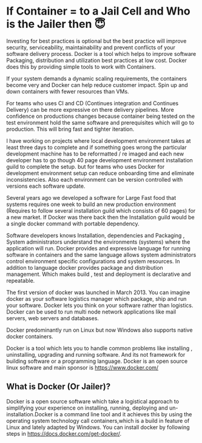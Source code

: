 # If Container = to a Jail Cell and Who is the Jailer then 😇
Investing for best practices is optional but the best practice will improve security, serviceability, maintainability and prevent conflicts of your software delivery process. Docker is a tool which helps to improve software Packaging, distribution and utilization best practices at low cost. Docker does this by providing simple tools to work with Containers.

If your system demands a dynamic scaling requirements, the containers become very and Docker can help reduce customer impact. Spin up and down containers with fewer resources than VMs.

For teams who uses CI and CD (Continues integration and Continues Delivery) can be more expressive on there delivery pipelines. More confidence on productions changes because container being tested on the test environment hold the same software and prerequisites which will go to production. This will bring fast and tighter iteration.

I have working on projects where local development environment takes at least three days to complete and if something goes wrong the particular development machine has to be reformatted / re imaged and each new developer has to go though 40 page development environment installation guild to complete the setup. but for teams who uses Docker for development environment setup can reduce onboarding  time and eliminate inconsistencies. Also each environment can be version controlled with versions each software update.

Several years ago we developed a software for Large Fast food that systems requires one week to build an new production environment (Requires to follow several installation guild which consists of 60 pages) for a new market. If Docker was there back then the Installation guild would be a single docker command with portable dependency.

Software developers knows Installation, dependencies and Packaging , System administrators understand the environments (systems) where the application will run. Docker provides and expressive language for running software in containers and the same language allows system administrators control environment specific configurations and system resources. In addition to language docker provides package and distribution management. Which makes build , test and deployment is declarative and repeatable.

The first version of docker was launched in March 2013. You can imagine docker as your software logistics manager which package, ship and run your software. Docker lets you think on your software rather than logistics. Docker can be used to run multi node network applications like mail servers, web servers and databases.

Docker predominantly run on Linux but now Windows also supports native docker containers.

Docker is a tool which lets you to handle common problems like installing , uninstalling, upgrading and running software.  And its not framework for building software or a programming language. Docker is an open source linux software and main sponsor  is  https://www.docker.com/

## What is Docker (Or Jailer)?
Docker is a open source software which take a logistical approach to simplifying your experience on installing, running, deploying and un-installation.Docker is a command line tool and it achieves this by using the operating system technology call containers,which is a build in feature of Linux and lately adapted by Windows.
You can install docker by following steps in https://docs.docker.com/get-docker/.
